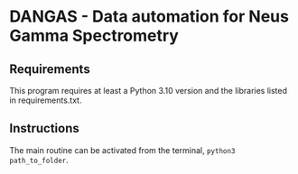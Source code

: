 # DANGAS - Data automation for Neus Gamma Spectrometry

## Requirements
This program requires at least a Python 3.10 version and the libraries listed in requirements.txt.

## Instructions
The main routine can be activated from the terminal, `python3 path_to_folder`.
